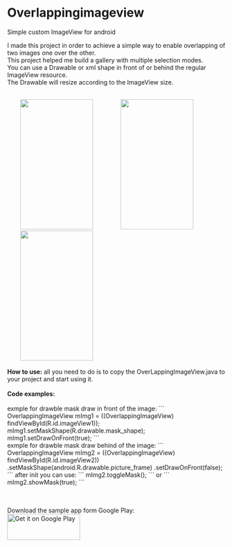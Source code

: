 # Overlappingimageview
Simple custom ImageView for android

I made this project in order to achieve a simple way to enable overlapping of two images one over the other.<br/>
This project helped me build a gallery with multiple selection modes.<br/>
You can use a Drawable or xml shape in front of or behind the regular ImageView resource.<br/>
The Drawable will resize according to the ImageView size.<br/><br/>

<img src="https://github.com/davidHarush/Overlappingimageview/blob/master/Screenshot.png" width="168" height="300" hspace="30" />
<img src="https://github.com/davidHarush/Overlappingimageview/blob/master/Screenshot_1.png" width="168" height="300"  hspace="30"/>
<img src="https://github.com/davidHarush/Overlappingimageview/blob/master/Screenshot_2.png" width="168" height="300"  hspace="30"/>
<br/>
<br/>
<b>How to use:</b> all you need to do is to copy the OverLappingImageView.java to your project and start using it.
<br/>
<br/>
<b>Code examples:</b>
<br/>
<br/>
exmple for drawble mask draw in front of the image:
```
OverlappingImageView  mImg1 = ((OverlappingImageView) findViewById(R.id.imageView1));
mImg1.setMaskShape(R.drawable.mask_shape);
mImg1.setDrawOnFront(true);
```
<br/>
exmple for drawble mask draw behind of the image:
```
OverlappingImageView mImg2 = ((OverlappingImageView) findViewById(R.id.imageView2))
                .setMaskShape(android.R.drawable.picture_frame)
                .setDrawOnFront(false);
```
after init you can use:
```
 mImg2.toggleMask();
```
or 
```
 mImg2.showMask(true);
```

<br/><br/>
Download the sample app form Google Play:
<br/>
<a href='https://play.google.com/store/apps/details?id=com.david.Overlappingimageview&utm_source=global_co&utm_medium=prtnr&utm_content=Mar2515&utm_campaign=PartBadge&pcampaignid=MKT-Other-global-all-co-prtnr-py-PartBadge-Mar2515-1'><img alt='Get it on Google Play' src='https://play.google.com/intl/en_us/badges/images/generic/en_badge_web_generic.png'  width="168" height="60" /></a>


